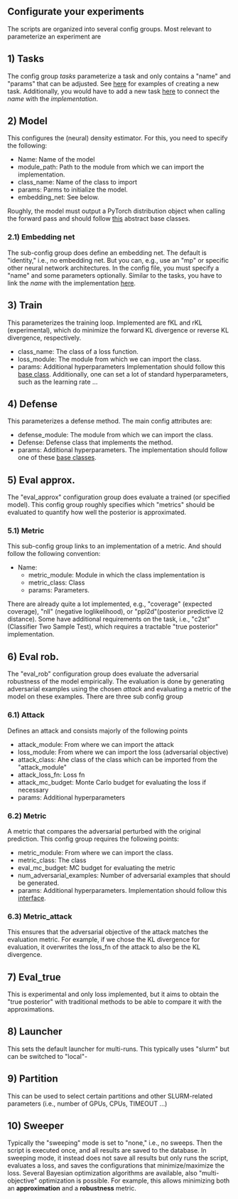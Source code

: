 
## Configurate your experiments

The scripts are organized into several config groups. Most relevant to parameterize an experiment are

## 1) Tasks

The config group *tasks* parameterize a task and only contains a "name" and "params" that can be adjusted. See [here](https://github.com/mackelab/RABI/tree/main/src/rbibm/rbibm/tasks) for examples of creating a new task. Additionally, you would have to add a new task [here](https://github.com/mackelab/RABI/blob/main/src/rbibm/rbibm/utils/get_task.py) to connect the *name* with the *implementation*.

## 2) Model

This configures the (neural) density estimator. For this, you need to specify the following:
* Name: Name of the model
* module_path: Path to the module from which we can import the implementation.
* class_name: Name of the class to import
* params: Parms to initialize the model.
* embedding_net: See below.

Roughly, the model must output a PyTorch distribution object when calling the forward pass and should follow [this](https://github.com/mackelab/RABI/blob/main/src/rbi/rbi/models/base.py) abstract base classes.
### 2.1) Embedding net

The sub-config group does define an embedding net. The default is "identity," i.e., no embedding net. But you can, e.g., use an "mp" or specific other neural network architectures. In the config file, you must specify a "name" and some parameters optionally. Similar to the tasks, you have to link the *name* with the implementation [here](https://github.com/mackelab/RABI/blob/main/src/rbibm/rbibm/utils/embedding_nets.py).

## 3) Train
This parameterizes the training loop. Implemented are fKL and rKL (experimental), which do minimize the forward KL divergence or reverse KL divergence, respectively.
* class_name: The class of a loss function.
* loss_module: The module from which we can import the class.
* params: Additional hyperparameters
Implementation should follow this [base class](https://github.com/mackelab/RABI/blob/main/src/rbi/rbi/loss/base.py). Additionally, one can set a lot of standard hyperparameters, such as the learning rate ...

## 4) Defense
This parameterizes a defense method. The main config attributes are:
* defense_module: The module from which we can import the class.
* Defense: Defense class that implements the method.
* params: Additional hyperparameters.
The implementation should follow one of these [base classes](https://github.com/mackelab/RABI/blob/main/src/rbi/rbi/defenses/base.py).

## 5) Eval approx.
The "eval_approx" configuration group does evaluate a trained (or specified model). This config group roughly specifies which "metrics" should be evaluated to quantify how well the posterior is approximated.

### 5.1) Metric
This sub-config group links to an implementation of a metric. And should follow the following convention:
* Name:
  * metric_module: Module in which the class implementation is
  * metric_class: Class
  * params: Parameters.

There are already quite a lot implemented, e.g., "coverage" (expected coverage), "nll" (negative loglikelihood), or "ppl2d"(posterior predictive l2 distance). Some have additional requirements on the task, i.e., "c2st" (Classifier Two Sample Test), which requires a tractable "true posterior" implementation.

## 6) Eval rob.

The "eval_rob" configuration group does evaluate the adversarial robustness of the model empirically. The evaluation is done by generating adversarial examples using the chosen *attack* and evaluating a metric of the model on these examples.
There are three sub config group

### 6.1) Attack
Defines an attack and consists majorly of the following points

* attack_module: From where we can import the attack
* loss_module: From where we can import the loss (adversarial objective)
* attack_class: Ahe class of the class which can be imported from the "attack_module"
* attack_loss_fn: Loss fn
* attack_mc_budget: Monte Carlo budget for evaluating the loss if necessary
* params: Additional hyperparameters

### 6.2) Metric
A metric that compares the adversarial perturbed with the original prediction. This config group requires the following points:
* metric_module: From where we can import the class.
* metric_class: The class
* eval_mc_budget: MC budget for evaluating the metric
* num_adversarial_examples: Number of adversarial examples that should be generated.
* params: Additional hyperparameters. Implementation should follow this [interface](https://github.com/mackelab/RABI/tree/main/src/rbibm/rbibm/metric).

### 6.3) Metric_attack

This ensures that the adversarial objective of the attack matches the evaluation metric. For example, if we chose the KL divergence for evaluation, it overwrites the loss_fn of the attack to also be the KL divergence.

## 7) Eval_true

This is experimental and only loss implemented, but it aims to obtain the "true posterior" with traditional methods to be able to compare it with the approximations.

## 8) Launcher

This sets the default launcher for multi-runs. This typically uses "slurm" but can be switched to "local"- 

## 9) Partition
This can be used to select certain partitions and other SLURM-related parameters (i.e., number of GPUs, CPUs, TIMEOUT ...)
## 10) Sweeper

Typically the "sweeping" mode is set to "none," i.e., no sweeps. Then the script is executed once, and all results are saved to the database. In sweeping mode, it instead does not save all results but only runs the script, evaluates a loss, and saves the configurations that minimize/maximize the loss. Several Bayesian optimization algorithms are available,  also "multi-objective" optimization is possible. For example, this allows minimizing both an **approximation** and a **robustness** metric.
